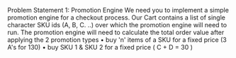 Problem Statement 1: Promotion Engine
We need you to implement a simple promotion engine for a checkout process. Our Cart contains a
list of single character
SKU ids (A, B, C. ..) over which the promotion engine will need to run.
The promotion engine will need to calculate the total order value after applying the 2 promotion
types
• buy 'n' items of a SKU for a fixed price (3 A's for 130)
• buy SKU 1 & SKU 2 for a fixed price ( C + D = 30 )